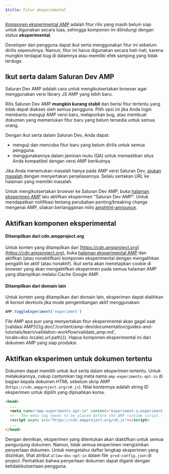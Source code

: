 ```yaml
---
$title: Fitur eksperimental
---
```


[Komponen eksperimental AMP](https://github.com/ampproject/amphtml/tree/master/tools/experiments)
adalah fitur rilis yang masih belum siap untuk digunakan secara luas, sehingga komponen ini dilindungi dengan status **eksperimental**.

Developer dan pengguna dapat ikut serta menggunakan fitur ini sebelum dirilis sepenuhnya.
Namun, fitur ini harus digunakan secara hati-hati, karena mungkin terdapat bug di dalamnya atau memiliki efek samping yang tidak terduga.

## Ikut serta dalam Saluran Dev AMP

Saluran Dev AMP adalah cara untuk mengikutsertakan browser agar menggunakan versi library JS AMP yang lebih baru.

Rilis Saluran Dev AMP **mungkin kurang stabil** dan berisi fitur tertentu yang tidak dapat diakses oleh semua pengguna. Pilih opsi ini jika Anda ingin membantu menguji AMP versi baru, melaporkan bug, atau membuat dokumen yang memerlukan fitur baru yang belum tersedia untuk semua orang.

Dengan ikut serta dalam Saluran Dev, Anda dapat:

- menguji dan mencoba fitur baru yang belum dirilis untuk semua pengguna.
- menggunakannya dalam jaminan mutu (QA) untuk memastikan situs Anda kompatibel dengan versi AMP berikutnya.

Jika Anda menemukan masalah hanya pada AMP versi Saluran Dev, [ajukan masalah](https://github.com/ampproject/amphtml/issues/new) dengan menyertakan penjelasannya. Selalu sertakan URL ke halaman yang memiliki masalah.

Untuk mengikutsertakan browser ke Saluran Dev AMP, buka [halaman eksperimen AMP](https://cdn.ampproject.org/experiments.html) lalu aktifkan eksperimen "Saluran Dev AMP". Untuk mendapatkan notifikasi tentang perubahan penting/breaking change mengenai AMP, silakan berlangganan milis [amphtml-announce](https://groups.google.com/forum/#!forum/amphtml-announce).

## Aktifkan komponen eksperimental

#### Ditampilkan dari cdn.ampproject.org

Untuk konten yang ditampilkan dari [https://cdn.ampproject.org](https://cdn.ampproject.org), 
buka [halaman eksperimental AMP](https://cdn.ampproject.org/experiments.html)
dan aktifkan (atau nonaktifkan) komponen eksperimental dengan mengalihkan pengalih ke aktif (atau nonaktif). Ikut serta akan menetapkan cookie di browser yang akan mengaktifkan eksperimen pada semua halaman AMP yang ditampilkan melalui Cache Google AMP.

#### Ditampilkan dari domain lain

Untuk konten yang ditampilkan dari domain lain, eksperimen dapat dialihkan di konsol devtools jika mode pengembangan aktif menggunakan:

```js
AMP.toggleExperiment('experiment')
```

File AMP apa pun yang menyertakan fitur eksperimental akan gagal
saat [validasi AMP]({{g.doc('/content/amp-dev/documentation/guides-and-tutorials/learn/validation-workflow/validate_amp.md', locale=doc.locale).url.path}}).
Hapus komponen eksperimental ini dari dokumen AMP yang siap produksi.

## Aktifkan eksperimen untuk dokumen tertentu

Dokumen dapat memilih untuk ikut serta dalam eksperimen tertentu. Untuk melakukannya, cukup cantumkan tag meta nama `amp-experiments-opt-in` di bagian kepala dokumen HTML sebelum skrip AMP (`https://cdn.ampproject.org/v0.js`). Nilai kontennya adalah string ID eksperimen untuk dipilih yang dipisahkan koma.

```html
<head>
  ...
  <meta name="amp-experiments-opt-in" content="experiment-a,experiment-b">
  <!-- The meta tag needs to be placed before the AMP runtime script.-->
  <script async src="https://cdn.ampproject.org/v0.js"></script>
  ...
</head>
```

Dengan demikian, eksperimen yang ditentukan akan diaktifkan untuk semua pengunjung dokumen. Namun, tidak semua eksperimen mengizinkan penyertaan dokumen. Untuk mengetahui daftar lengkap eksperimen yang diizinkan, lihat atribut `allow-doc-opt-in` dalam file` prod-config.json` di project. Perhatikan bahwa penyertaan dokumen dapat diganti dengan ketidakikutsertaan pengguna.
 
